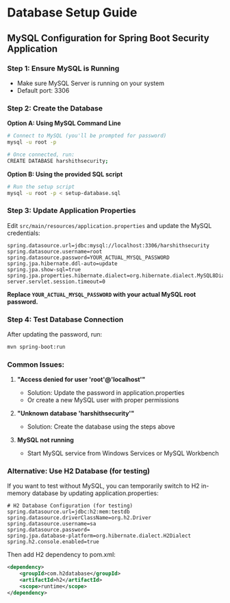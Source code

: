 # Database Setup Guide

## MySQL Configuration for Spring Boot Security Application

### Step 1: Ensure MySQL is Running
- Make sure MySQL Server is running on your system
- Default port: 3306

### Step 2: Create the Database

**Option A: Using MySQL Command Line**
```bash
# Connect to MySQL (you'll be prompted for password)
mysql -u root -p

# Once connected, run:
CREATE DATABASE harshithsecurity;
```

**Option B: Using the provided SQL script**
```bash
# Run the setup script
mysql -u root -p < setup-database.sql
```

### Step 3: Update Application Properties

Edit `src/main/resources/application.properties` and update the MySQL credentials:

```properties
spring.datasource.url=jdbc:mysql://localhost:3306/harshithsecurity
spring.datasource.username=root
spring.datasource.password=YOUR_ACTUAL_MYSQL_PASSWORD
spring.jpa.hibernate.ddl-auto=update
spring.jpa.show-sql=true
spring.jpa.properties.hibernate.dialect=org.hibernate.dialect.MySQL8Dialect
server.servlet.session.timeout=0
```

**Replace `YOUR_ACTUAL_MYSQL_PASSWORD` with your actual MySQL root password.**

### Step 4: Test Database Connection

After updating the password, run:
```bash
mvn spring-boot:run
```

### Common Issues:

1. **"Access denied for user 'root'@'localhost'"**
   - Solution: Update the password in application.properties
   - Or create a new MySQL user with proper permissions

2. **"Unknown database 'harshithsecurity'"**
   - Solution: Create the database using the steps above

3. **MySQL not running**
   - Start MySQL service from Windows Services or MySQL Workbench

### Alternative: Use H2 Database (for testing)

If you want to test without MySQL, you can temporarily switch to H2 in-memory database by updating application.properties:

```properties
# H2 Database Configuration (for testing)
spring.datasource.url=jdbc:h2:mem:testdb
spring.datasource.driverClassName=org.h2.Driver
spring.datasource.username=sa
spring.datasource.password=
spring.jpa.database-platform=org.hibernate.dialect.H2Dialect
spring.h2.console.enabled=true
```

Then add H2 dependency to pom.xml:
```xml
<dependency>
    <groupId>com.h2database</groupId>
    <artifactId>h2</artifactId>
    <scope>runtime</scope>
</dependency>
``` 